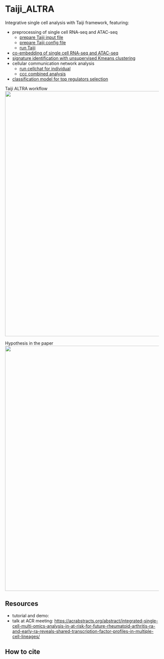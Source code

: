 # Taiji_ALTRA
Integrative single cell analysis with Taiji framework, featuring:
-  preprocessing of single cell RNA-seq and ATAC-seq
    - [prepare Taiji input file](https://github.com/cong-003/Taiji_ALTRA/blob/main/scripts/prepare_taiji_input.r)
    - [prepare Taiji config file](https://github.com/cong-003/Taiji_ALTRA/blob/main/scripts/prepare_input_yaml.R)
    - [run Taiji](https://taiji-pipeline.github.io/)
-  [co-embedding of single cell RNA-seq and ATAC-seq](https://nbviewer.org/github/cong-003/Taiji_ALTRA/blob/main/tutorial/Fig_signature/Fig_umap_coemb.ipynb?flush_cache=true)
-  [signature identification with unsupervised Kmeans clustering](https://nbviewer.org/github/cong-003/Taiji_ALTRA/blob/main/tutorial/Fig_signature/Fig_signature.ipynb?flush_cache=true)
-  cellular communication network analysis
    - [run cellchat for individual](https://github.com/cong-003/Taiji_ALTRA/blob/main/scripts/cellchat_analysis.r)
    - [ccc combined analysis](https://nbviewer.org/github/cong-003/Taiji_ALTRA/blob/main/tutorial/Fig_cellchat/Fig_cellchat.ipynb?flush_cache=true)
-  [classification model for top regulators selection](https://nbviewer.org/github/cong-003/Taiji_ALTRA/blob/main/tutorial/Fig_pathogenic_gene/Fig_pathogenic_valid.ipynb?flush_cache=true)

Taiji ALTRA workflow
<img src="https://github.com/cong-003/Taiji_ALTRA/blob/main/figures/workflow.png" width="800">

Hypothesis in the paper
<img src="https://github.com/cong-003/Taiji_ALTRA/blob/main/figures/hypothesis.png" width="800">

## Resources
-  tutorial and demo:
-  talk at ACR meeting: https://acrabstracts.org/abstract/integrated-single-cell-multi-omics-analysis-in-at-risk-for-future-rheumatoid-arthritis-ra-and-early-ra-reveals-shared-transcription-factor-profiles-in-multiple-cell-lineages/ 

## How to cite
